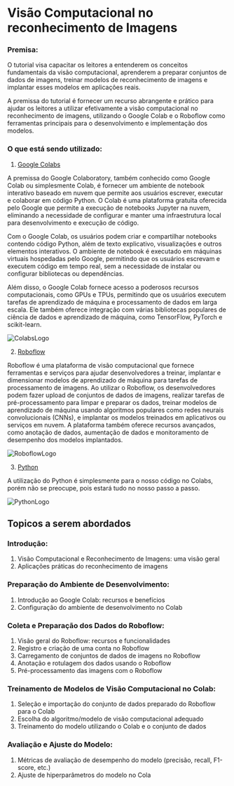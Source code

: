 # Visão Computacional no reconhecimento de Imagens

### Premisa:

O tutorial visa capacitar os leitores a entenderem os conceitos fundamentais da visão computacional, aprenderem a preparar conjuntos de dados de imagens, treinar modelos de reconhecimento de imagens e implantar esses modelos em aplicações reais.

A premissa do tutorial é fornecer um recurso abrangente e prático para ajudar os leitores a utilizar efetivamente a visão computacional no reconhecimento de imagens, utilizando o Google Colab e o Roboflow como ferramentas principais para o desenvolvimento e implementação dos modelos.

### O que está sendo utilizado:

1. [Google Colabs](https://colab.research.google.com/)

A premissa do Google Colaboratory, também conhecido como Google Colab ou simplesmente Colab, é fornecer um ambiente de notebook interativo baseado em nuvem que permite aos usuários escrever, executar e colaborar em código Python. O Colab é uma plataforma gratuita oferecida pelo Google que permite a execução de notebooks Jupyter na nuvem, eliminando a necessidade de configurar e manter uma infraestrutura local para desenvolvimento e execução de código.

Com o Google Colab, os usuários podem criar e compartilhar notebooks contendo código Python, além de texto explicativo, visualizações e outros elementos interativos. O ambiente de notebook é executado em máquinas virtuais hospedadas pelo Google, permitindo que os usuários escrevam e executem código em tempo real, sem a necessidade de instalar ou configurar bibliotecas ou dependências.

Além disso, o Google Colab fornece acesso a poderosos recursos computacionais, como GPUs e TPUs, permitindo que os usuários executem tarefas de aprendizado de máquina e processamento de dados em larga escala. Ele também oferece integração com várias bibliotecas populares de ciência de dados e aprendizado de máquina, como TensorFlow, PyTorch e scikit-learn.

![ColabsLogo](https://github.com/Datahuntl/VComputacional/assets/103469153/4d0775da-7d6a-4c09-80ba-c3e63b24555c)  

2. [Roboflow](https://roboflow.com/)

Roboflow é uma plataforma de visão computacional que fornece ferramentas e serviços para ajudar desenvolvedores a treinar, implantar e dimensionar modelos de aprendizado de máquina para tarefas de processamento de imagens. Ao utilizar o Roboflow, os desenvolvedores podem fazer upload de conjuntos de dados de imagens, realizar tarefas de pré-processamento para limpar e preparar os dados, treinar modelos de aprendizado de máquina usando algoritmos populares como redes neurais convolucionais (CNNs), e implantar os modelos treinados em aplicativos ou serviços em nuvem. A plataforma também oferece recursos avançados, como anotação de dados, aumentação de dados e monitoramento de desempenho dos modelos implantados.

![RoboflowLogo](https://github.com/Datahuntl/VComputacional/assets/103469153/12810202-022d-4684-b362-615670efa010)

3. [Python](https://www.python.org/)

A utilização do Python é simplesmente para o nosso código no Colabs, porém não se preocupe, pois estará tudo no nosso passo a passo.

![PythonLogo](https://github.com/Datahuntl/VComputacional/assets/103469153/91e57b34-2662-4bee-ac61-533a72f3f9ae)

## Topicos a serem abordados

### Introdução:

1. Visão Computacional e Reconhecimento de Imagens: uma visão geral
2. Aplicações práticas do reconhecimento de imagens

### Preparação do Ambiente de Desenvolvimento:

1. Introdução ao Google Colab: recursos e benefícios
2. Configuração do ambiente de desenvolvimento no Colab

### Coleta e Preparação dos Dados do Roboflow:

1. Visão geral do Roboflow: recursos e funcionalidades
2. Registro e criação de uma conta no Roboflow
3. Carregamento de conjuntos de dados de imagens no Roboflow
4. Anotação e rotulagem dos dados usando o Roboflow
5. Pré-processamento das imagens com o Roboflow

### Treinamento de Modelos de Visão Computacional no Colab:

1. Seleção e importação do conjunto de dados preparado do Roboflow para o Colab
2. Escolha do algoritmo/modelo de visão computacional adequado
3. Treinamento do modelo utilizando o Colab e o conjunto de dados

### Avaliação e Ajuste do Modelo:

1. Métricas de avaliação de desempenho do modelo (precisão, recall, F1-score, etc.)
2. Ajuste de hiperparâmetros do modelo no Cola
